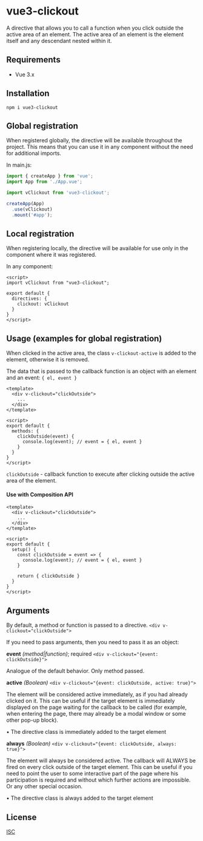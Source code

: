 
# vue3-clickout

A directive that allows you to call a function when you click outside the active area of an element.
The active area of an element is the element itself and any descendant nested within it.

## Requirements

- Vue 3.x

## Installation

```
npm i vue3-clickout
```

## Global registration

When registered globally, the directive will be available throughout the project. This means that you can use it in any component without the need for additional imports.

In main.js:
```js
import { createApp } from 'vue';
import App from './App.vue';

import vClickout from 'vue3-clickout';

createApp(App)
  .use(vClickout)
  .mount('#app');
```

## Local registration

When registering locally, the directive will be available for use only in the component where it was registered.

In any component:
```vue
<script>
import vClickout from "vue3-clickout";

export default {
  directives: {
    clickout: vClickout
  }
}
</script>
```

## Usage (examples for global registration)

When clicked in the active area, the class `v-clickout-active` is added to the element, otherwise it is removed.

The data that is passed to the callback function is an object with an element and an event: `{ el, event }`

```vue
<template>
  <div v-clickout="clickOutside">
    ...
  </div>
</template>

<script>
export default {
  methods: {
    clickOutside(event) {
      console.log(event); // event = { el, event }
    }
  }
}
</script>
```

`clickOutside` - callback function to execute after clicking outside the active area of the element.

#### Use with Composition API

```vue
<template>
  <div v-clickout="clickOutside">
    ...
  </div>
</template>

<script>
export default {
  setup() {
    const clickOutside = event => {
      console.log(event); // event = { el, event }
    }

    return { clickOutside }
  } 
}
</script>
```

## Arguments
By default, a method or function is passed to a directive.
`<div v-clickout="clickOutside">`

If you need to pass arguments, then you need to pass it as an object:

**event** *(method|function)*; required
`<div v-clickout="{event: clickOutside}">`

Analogue of the default behavior. Only method passed.

**active** *(Boolean)*
`<div v-clickout="{event: clickOutside, active: true}">`

The element will be considered active immediately, as if you had already clicked on it. This can be useful if the target element is immediately displayed on the page waiting for the callback to be called (for example, when entering the page, there may already be a modal window or some other pop-up block). 

• The directive class is immediately added to the target element

**always** *(Boolean)*
`<div v-clickout="{event: clickOutside, always: true}">`

The element will always be considered active. The callback will ALWAYS be fired on every click outside of the target element. This can be useful if you need to point the user to some interactive part of the page where his participation is required and without which further actions are impossible. Or any other special occasion.

• The directive class is always added to the target element

## License

[ISC](https://github.com/alexshink/vue3-clickout/blob/main/LICENSE)
